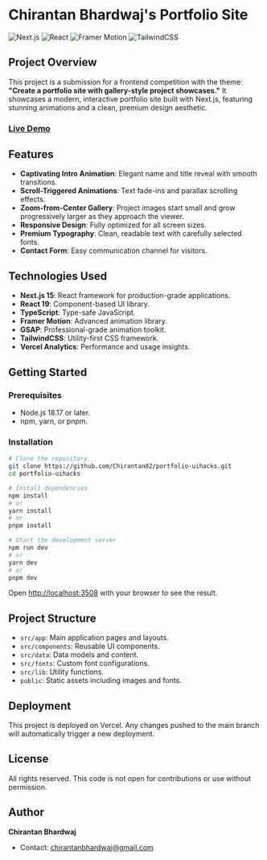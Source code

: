 # Chirantan Bhardwaj's Portfolio Site

![Next.js](https://img.shields.io/badge/Next.js-15.3.0-black)
![React](https://img.shields.io/badge/React-19.0.0-blue)
![Framer Motion](https://img.shields.io/badge/Framer_Motion-12.7.1-purple)
![TailwindCSS](https://img.shields.io/badge/TailwindCSS-3.3.5-teal)

## Project Overview

This project is a submission for a frontend competition with the theme: **"Create a portfolio site with gallery-style project showcases."** It showcases a modern, interactive portfolio site built with Next.js, featuring stunning animations and a clean, premium design aesthetic.

### [Live Demo](https://portfolio-uihacks.vercel.app/)

## Features

- **Captivating Intro Animation**: Elegant name and title reveal with smooth transitions.
- **Scroll-Triggered Animations**: Text fade-ins and parallax scrolling effects.
- **Zoom-from-Center Gallery**: Project images start small and grow progressively larger as they approach the viewer.
- **Responsive Design**: Fully optimized for all screen sizes.
- **Premium Typography**: Clean, readable text with carefully selected fonts.
- **Contact Form**: Easy communication channel for visitors.

## Technologies Used

- **Next.js 15**: React framework for production-grade applications.
- **React 19**: Component-based UI library.
- **TypeScript**: Type-safe JavaScript.
- **Framer Motion**: Advanced animation library.
- **GSAP**: Professional-grade animation toolkit.
- **TailwindCSS**: Utility-first CSS framework.
- **Vercel Analytics**: Performance and usage insights.

## Getting Started

### Prerequisites

- Node.js 18.17 or later.
- npm, yarn, or pnpm.

### Installation

```bash
# Clone the repository
git clone https://github.com/Chirantan02/portfolio-uihacks.git
cd portfolio-uihacks

# Install dependencies
npm install
# or
yarn install
# or
pnpm install

# Start the development server
npm run dev
# or
yarn dev
# or
pnpm dev
```

Open [http://localhost:3508](http://localhost:3508) with your browser to see the result.

## Project Structure

- `src/app`: Main application pages and layouts.
- `src/components`: Reusable UI components.
- `src/data`: Data models and content.
- `src/fonts`: Custom font configurations.
- `src/lib`: Utility functions.
- `public`: Static assets including images and fonts.

## Deployment

This project is deployed on Vercel. Any changes pushed to the main branch will automatically trigger a new deployment.

## License

All rights reserved. This code is not open for contributions or use without permission.

## Author

**Chirantan Bhardwaj**

- Contact: chirantanbhardwaj@gmail.com
